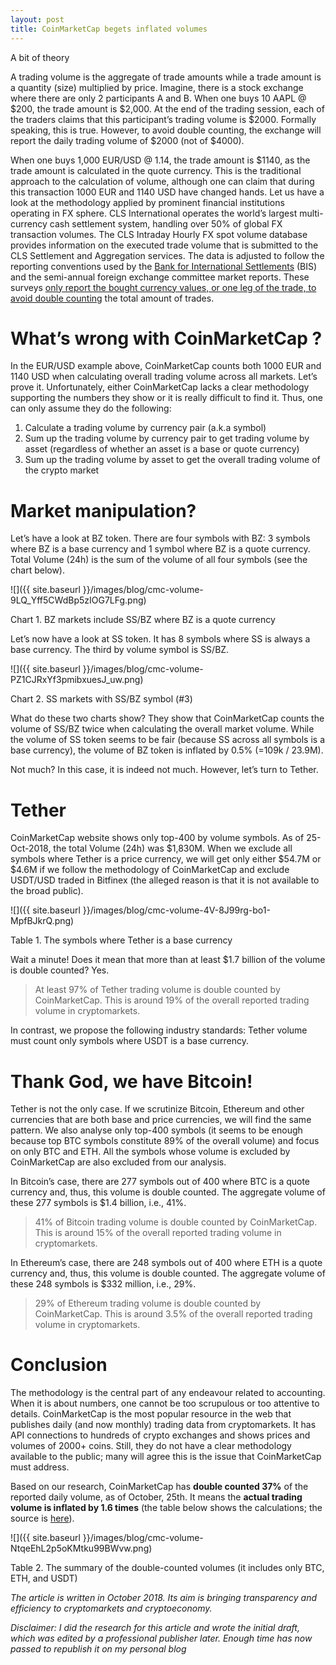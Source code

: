 ```yaml
---
layout: post
title: CoinMarketCap begets inflated volumes
---
```


A bit of theory

A trading volume is the aggregate of trade amounts while a trade amount is a quantity (size) multiplied by price. Imagine, there is a stock exchange where there are only 2 participants A and B. When one buys 10 AAPL @ $200, the trade amount is $2,000. At the end of the trading session, each of the traders claims that this participant’s trading volume is $2000. Formally speaking, this is true. However, to avoid double counting, the exchange will report the daily trading volume of $2000 (not of $4000).

When one buys 1,000 EUR/USD @ 1.14, the trade amount is $1140, as the trade amount is calculated in the quote currency. This is the traditional approach to the calculation of volume, although one can claim that during this transaction 1000 EUR and 1140 USD have changed hands. Let us have a look at the methodology applied by prominent financial institutions operating in FX sphere. CLS International operates the world’s largest multi-currency cash settlement system, handling over 50% of global FX transaction volumes. The CLS Intraday Hourly FX spot volume database provides information on the executed trade volume that is submitted to the CLS Settlement and Aggregation services. The data is adjusted to follow the reporting conventions used by the [Bank for International Settlements](https://www.bis.org/) (BIS) and the semi-annual foreign exchange committee market reports. These surveys [only report the bought currency values, or one leg of the trade, to avoid double counting](https://www.quandl.com/databases/CLSRV/documentation) the total amount of trades.

What’s wrong with CoinMarketCap ?
=================================

In the EUR/USD example above, CoinMarketCap counts both 1000 EUR and 1140 USD when calculating overall trading volume across all markets. Let’s prove it. Unfortunately, either CoinMarketCap lacks a clear methodology supporting the numbers they show or it is really difficult to find it. Thus, one can only assume they do the following:

1.  Calculate a trading volume by currency pair (a.k.a symbol)
2.  Sum up the trading volume by currency pair to get trading volume by asset (regardless of whether an asset is a base or quote currency)
3.  Sum up the trading volume by asset to get the overall trading volume of the crypto market

Market manipulation?
====================

Let’s have a look at BZ token. There are four symbols with BZ: 3 symbols where BZ is a base currency and 1 symbol where BZ is a quote currency. Total Volume (24h) is the sum of the volume of all four symbols (see the chart below).

![]({{ site.baseurl }}/images/blog/cmc-volume-9LQ_Yff5CWdBp5zIOG7LFg.png)

Chart 1. BZ markets include SS/BZ where BZ is a quote currency

Let’s now have a look at SS token. It has 8 symbols where SS is always a base currency. The third by volume symbol is SS/BZ.

![]({{ site.baseurl }}/images/blog/cmc-volume-PZ1CJRxYf3pmibxuesJ_uw.png)

Chart 2. SS markets with SS/BZ symbol (#3)

What do these two charts show? They show that CoinMarketCap counts the volume of SS/BZ twice when calculating the overall market volume. While the volume of SS token seems to be fair (because SS across all symbols is a base currency), the volume of BZ token is inflated by 0.5% (=109k / 23.9M).

Not much? In this case, it is indeed not much. However, let’s turn to Tether.

Tether
======

CoinMarketCap website shows only top-400 by volume symbols. As of 25-Oct-2018, the total Volume (24h) was $1,830M. When we exclude all symbols where Tether is a price currency, we will get only either $54.7M or $4.6M if we follow the methodology of CoinMarketCap and exclude USDT/USD traded in Bitfinex (the alleged reason is that it is not available to the broad public).

![]({{ site.baseurl }}/images/blog/cmc-volume-4V-8J99rg-bo1-MpfBJkrQ.png)

Table 1. The symbols where Tether is a base currency

Wait a minute! Does it mean that more than at least $1.7 billion of the volume is double counted? Yes.

> At least 97% of Tether trading volume is double counted by CoinMarketCap. This is around 19% of the overall reported trading volume in cryptomarkets.

In contrast, we propose the following industry standards: Tether volume must count only symbols where USDT is a base currency.

Thank God, we have Bitcoin!
===========================

Tether is not the only case. If we scrutinize Bitcoin, Ethereum and other currencies that are both base and price currencies, we will find the same pattern. We also analyse only top-400 symbols (it seems to be enough because top BTC symbols constitute 89% of the overall volume) and focus on only BTC and ETH. All the symbols whose volume is excluded by CoinMarketCap are also excluded from our analysis.

In Bitcoin’s case, there are 277 symbols out of 400 where BTC is a quote currency and, thus, this volume is double counted. The aggregate volume of these 277 symbols is $1.4 billion, i.e., 41%.

> 41% of Bitcoin trading volume is double counted by CoinMarketCap. This is around 15% of the overall reported trading volume in cryptomarkets.

In Ethereum’s case, there are 248 symbols out of 400 where ETH is a quote currency and, thus, this volume is double counted. The aggregate volume of these 248 symbols is $332 million, i.e., 29%.

> 29% of Ethereum trading volume is double counted by CoinMarketCap. This is around 3.5% of the overall reported trading volume in cryptomarkets.

Conclusion
==========

The methodology is the central part of any endeavour related to accounting. When it is about numbers, one cannot be too scrupulous or too attentive to details. CoinMarketCap is the most popular resource in the web that publishes daily (and now monthly) trading data from cryptomarkets. It has API connections to hundreds of crypto exchanges and shows prices and volumes of 2000+ coins. Still, they do not have a clear methodology available to the public; many will agree this is the issue that CoinMarketCap must address.

Based on our research, CoinMarketCap has **double counted 37%** of the reported daily volume, as of October, 25th. It means the **actual trading volume is inflated by 1.6 times** (the table below shows the calculations; the source is [here](https://docs.google.com/spreadsheets/d/1oZh4LaVBOXD6hb2LfWJ8DuO33YzDToKa6iA8pRq72fU)).

![]({{ site.baseurl }}/images/blog/cmc-volume-NtqeEhL2p5oKMtku99BWvw.png)

Table 2. The summary of the double-counted volumes (it includes only BTC, ETH, and USDT)

_The article is written in October 2018. Its aim is bringing transparency and efficiency to cryptomarkets and cryptoeconomy._

*Disclaimer: I did the research for this article and wrote the initial draft, which was edited by a professional publisher later.*
*Enough time has now passed to republish it on my personal blog*
